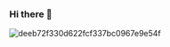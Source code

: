 ### Hi there 👋

<!--
**yousieyus/yousieyus** is a ✨ _special_ ✨ repository because its `README.md` (this file) appears on your GitHub profile.

Here are some ideas to get you started:

- 🔭 I’m currently working on ...
- 🌱 I’m currently learning ...
- 👯 I’m looking to collaborate on ...
- 🤔 I’m looking for help with ...
- 💬 Ask me about ...
- 📫 How to reach me: ...
- 😄 Pronouns: ...
- ⚡ Fun fact: ...
-->
![deeb72f330d622fcf337bc0967e9e54f](https://user-images.githubusercontent.com/48401346/114277237-30b08980-9a4c-11eb-973b-14554cb38580.gif)
